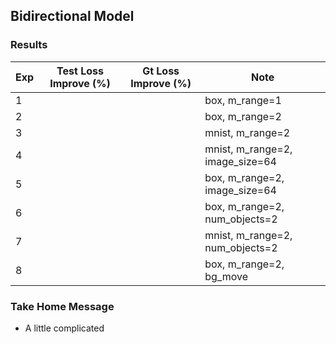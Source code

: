 ## Bidirectional Model

### Results

| Exp | Test Loss Improve (%) | Gt Loss Improve (%) | Note |
| ------------- | ----------- | ----------- | ----------- | 
| 1 | | | box, m_range=1 |
| 2 | | | box, m_range=2 |
| 3 | | | mnist, m_range=2 |
| 4 | | | mnist, m_range=2, image_size=64 |
| 5 | | | box, m_range=2, image_size=64 | 
| 6 | | | box, m_range=2, num_objects=2 |
| 7 | | | mnist, m_range=2, num_objects=2 | 
| 8 | |    | box, m_range=2, bg_move |

### Take Home Message

- A little complicated
